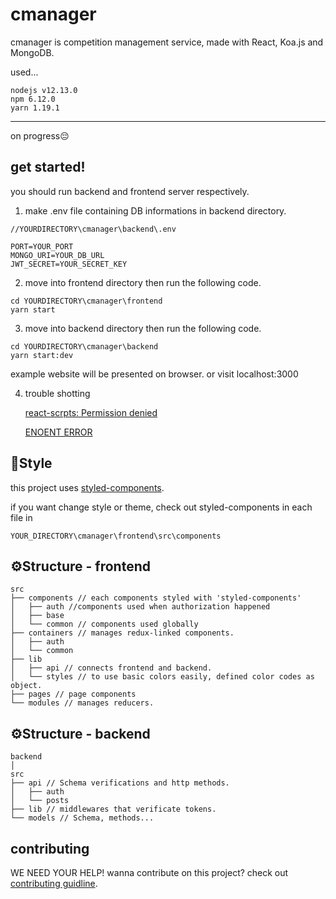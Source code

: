 # cmanager

cmanager is competition management service, made with React, Koa.js and MongoDB.

used...

```
nodejs v12.13.0
npm 6.12.0
yarn 1.19.1
```

---

on progress😔

## get started!

you should run backend and frontend server respectively.

1. make .env file containing DB informations in backend directory.

```
//YOURDIRECTORY\cmanager\backend\.env

PORT=YOUR_PORT
MONGO_URI=YOUR_DB_URL
JWT_SECRET=YOUR_SECRET_KEY
```

2. move into frontend directory then run the following code.

```
cd YOURDIRECTORY\cmanager\frontend
yarn start
```

3. move into backend directory then run the following code.

```
cd YOURDIRECTORY\cmanager\backend
yarn start:dev
```

example website will be presented on browser. or visit localhost:3000

4. trouble shotting

   [react-scrpts: Permission denied](https://github.com/facebook/create-react-app/issues/5773)

   [ENOENT ERROR](https://stackoverflow.com/questions/42308879/npm-err-code-elifecycle)

## 🎨Style

this project uses [styled-components](https://github.com/styled-components/styled-components).

if you want change style or theme, check out styled-components in each file in

```
YOUR_DIRECTORY\cmanager\frontend\src\components
```

## ⚙Structure - frontend

```
src
├── components // each components styled with 'styled-components'
│   ├── auth //components used when authorization happened
│   ├── base
│   └── common // components used globally
├── containers // manages redux-linked components.
│   ├── auth
│   └── common
├── lib
│   ├── api // connects frontend and backend.
│   └── styles // to use basic colors easily, defined color codes as object.
├── pages // page components
└── modules // manages reducers.

```

## ⚙Structure - backend

```
backend
│
src
├── api // Schema verifications and http methods.
│   ├── auth
│   └── posts
├── lib // middlewares that verificate tokens.
└── models // Schema, methods...

```

## contributing

WE NEED YOUR HELP!
wanna contribute on this project?
check out [contributing guidline](https://github.com/repusjh/cmanager-public/blob/master/CONTRIBUTING.md).
